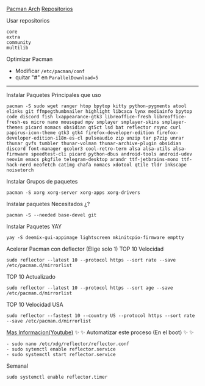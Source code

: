 [Pacman Arch](https://wiki.archlinux.org/title/Pacman)
[Repositorios](https://wiki.archlinux.org/title/Official_repositories)

Usar repositorios
```
core
extra
community
multilib
```

Optimizar Pacman

- Modificar ``` /etc/pacman/conf ```
- quitar "#" en ``` ParallelDownload=5 ```

---
Instalar Paquetes Principales que uso
```
pacman -S sudo wget ranger htop bpytop kitty python-pygments atool elinks git ffmpegthumbnailer highlight libcaca lynx mediainfo bpytop code discord fish lxappearance-gtk3 libreoffice-fresh libreoffice-fresh-es micro nano mousepad mpv smplayer smplayer-skins smplayer-themes picard nomacs obsidian qt5ct lsd bat reflector rsync curl papirus-icon-theme gtk3 gtk4 firefox-developer-edition firefox-developer-edition-i18n-es-cl pulseaudio zip unzip tar p7zip unrar thunar gvfs tumbler thunar-volman thunar-archive-plugin obsidian discord font-manager gcolor3 cool-retro-term alsa alsa-utils alsa-firmware speedtest-cli picard python-dbus android-tools android-udev neovim emacs pkgfile telegram-desktop arandr ttf-jetbrains-mono ttf-hack-nerd neofetch catimg chafa nomacs xdotool qtile tldr inkscape noisetorch
```

Instalar Grupos de paquetes
```
pacman -S xorg xorg-server xorg-apps xorg-drivers 
```

Instalar paquetes Necesitados ¿?
``` 
pacman -S --needed base-devel git
```

Instalar Paquetes YAY
```
yay -S deemix-gui-appimage lightscreen mkinitcpio-firmware emptty
```

Acelerar Pacman con deflector (Elige solo 1)
TOP 10 Velocidad
```
sudo reflector --latest 10 --protocol https --sort rate --save /etc/pacman.d/mirrorlist
```
TOP 10 Actualizado
```
sudo reflector --latest 10 --protocol https --sort age --save /etc/pacman.d/mirrorlist
``` 
TOP 10 Velocidad USA
```
sudo reflector --fastest 10 --country US --protocol https --sort rate --save /etc/pacman.d/mirrorlist
```

[Mas Informacion(Youtube)](https://www.youtube.com/watch?v=G6Onhz1lLA0)
:sparkles: :sparkles: Automatizar este proceso (En el boot) :sparkles: :sparkles:
```
- sudo nano /etc/xdg/reflector/reflector.conf
- sudo sytemctl enable reflector.service
- sudo systemctl start reflector.service
```
Semanal
```
sudo systemctl enable reflector.timer
```
